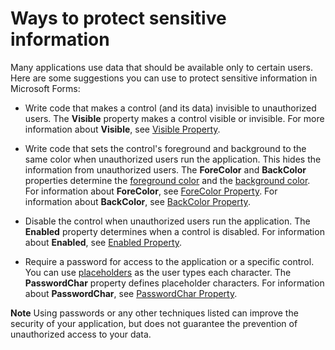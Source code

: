 
# Ways to protect sensitive information

Many applications use data that should be available only to certain users. Here are some suggestions you can use to protect sensitive information in Microsoft Forms:



- Write code that makes a control (and its data) invisible to unauthorized users. The  **Visible** property makes a control visible or invisible. For more information about **Visible**, see  [Visible Property](a81f2ebc-2d35-ca33-dce9-05256a1491c5.md).
    
- Write code that sets the control's foreground and background to the same color when unauthorized users run the application. This hides the information from unauthorized users. The  **ForeColor** and **BackColor** properties determine the [foreground color](7ce2c60f-29fb-96e2-2516-73c99a6e7cff.md) and the [background color](7ce2c60f-29fb-96e2-2516-73c99a6e7cff.md). For information about  **ForeColor**, see  [ForeColor Property](00b455d1-adce-ebb2-bb15-34cafebc5b75.md). For information about  **BackColor**, see  [BackColor Property](70549eaf-d785-67e7-3f04-76151864d850.md).
    
- Disable the control when unauthorized users run the application. The  **Enabled** property determines when a control is disabled. For information about **Enabled**, see  [Enabled Property](7e0320e4-91fa-2d2d-c484-70e54831e33b.md).
    
- Require a password for access to the application or a specific control. You can use  [placeholders](7ce2c60f-29fb-96e2-2516-73c99a6e7cff.md) as the user types each character. The **PasswordChar** property defines placeholder characters. For information about **PasswordChar**, see  [PasswordChar Property](2dd645b2-fe8d-a644-b796-e0595627cbb8.md).
    


 **Note**  Using passwords or any other techniques listed can improve the security of your application, but does not guarantee the prevention of unauthorized access to your data.

